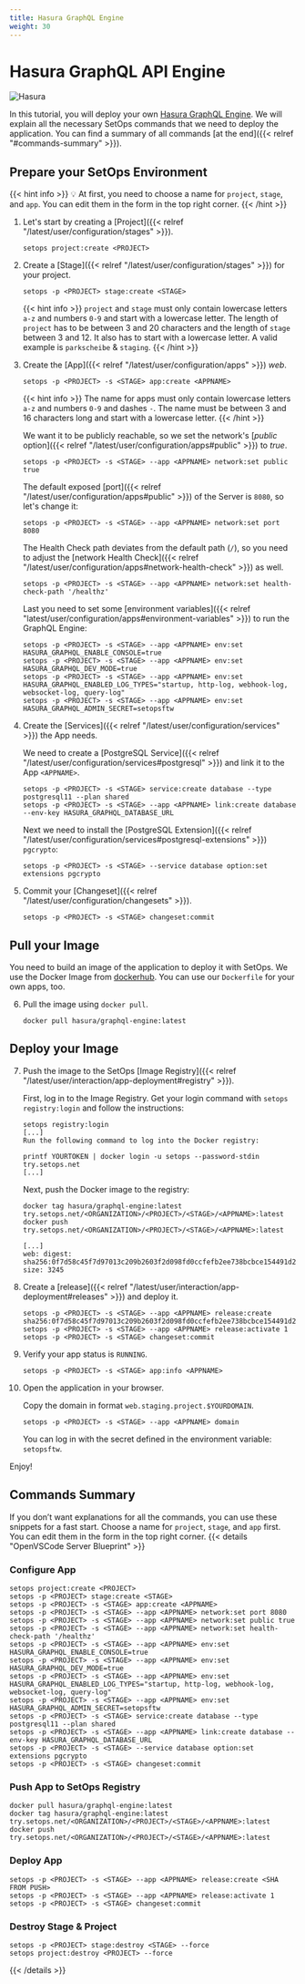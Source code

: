 ```yaml
---
title: Hasura GraphQL Engine
weight: 30
---
```

# Hasura GraphQL API Engine

![Hasura](hasura.gif)

In this tutorial, you will deploy your own [Hasura GraphQL Engine](https://github.com/hasura/graphql-engine). We will explain all the necessary SetOps commands that we need to deploy the application. You can find a summary of all commands [at the end]({{< relref "#commands-summary" >}}).

## Prepare your SetOps Environment
{{< hint info >}}
💡 At first, you need to choose a name for `project`, `stage`, and `app`. You can edit them in the form in the top right corner.
{{< /hint >}}

1. Let's start by creating a [Project]({{< relref "/latest/user/configuration/stages" >}}).
   ```shell
   setops project:create <PROJECT>
   ```

1. Create a [Stage]({{< relref "/latest/user/configuration/stages" >}}) for your project.

   ```shell
   setops -p <PROJECT> stage:create <STAGE>
   ```

   {{< hint info >}}
   `project` and `stage` must only contain lowercase letters `a-z` and numbers `0-9` and start with a lowercase letter. The length of `project` has to be between 3 and 20 characters and the length of `stage` between 3 and 12. It also has to start with a lowercase letter. A valid example is `parkscheibe` & `staging`.
   {{< /hint >}}

1. Create the [App]({{< relref "/latest/user/configuration/apps" >}}) _web_.

   ```shell
   setops -p <PROJECT> -s <STAGE> app:create <APPNAME>
   ```

   {{< hint info >}}
   The name for apps must only contain lowercase letters `a-z` and numbers `0-9` and dashes `-`. The name must be between 3 and 16 characters long and start with a lowercase letter.
   {{< /hint >}}

   We want it to be publicly reachable, so we set the network's [_public_ option]({{< relref "/latest/user/configuration/apps#public" >}}) to _true_.

   ```shell
   setops -p <PROJECT> -s <STAGE> --app <APPNAME> network:set public true
   ```
   The default exposed [port]({{< relref "/latest/user/configuration/apps#public" >}}) of the Server is `8080`, so let's change it:
   ```shell
   setops -p <PROJECT> -s <STAGE> --app <APPNAME> network:set port 8080
   ```
   The Health Check path deviates from the default path (`/`), so you need to adjust the [network Health Check]({{< relref "/latest/user/configuration/apps#network-health-check" >}}) as well.

   ```shell
   setops -p <PROJECT> -s <STAGE> --app <APPNAME> network:set health-check-path '/healthz'
   ```

   Last you need to set some [environment variables]({{< relref "latest/user/configuration/apps#environment-variables" >}}) to run the GraphQL Engine:
   ```Shell
   setops -p <PROJECT> -s <STAGE> --app <APPNAME> env:set HASURA_GRAPHQL_ENABLE_CONSOLE=true
   setops -p <PROJECT> -s <STAGE> --app <APPNAME> env:set HASURA_GRAPHQL_DEV_MODE=true
   setops -p <PROJECT> -s <STAGE> --app <APPNAME> env:set HASURA_GRAPHQL_ENABLED_LOG_TYPES="startup, http-log, webhook-log, websocket-log, query-log"
   setops -p <PROJECT> -s <STAGE> --app <APPNAME> env:set HASURA_GRAPHQL_ADMIN_SECRET=setopsftw
   ```
1. Create the [Services]({{< relref "/latest/user/configuration/services" >}}) the App needs.

   We need to create a [PostgreSQL Service]({{< relref "/latest/user/configuration/services#postgresql" >}}) and link it to the App `<APPNAME>`.

   ```shell
   setops -p <PROJECT> -s <STAGE> service:create database --type postgresql11 --plan shared
   setops -p <PROJECT> -s <STAGE> --app <APPNAME> link:create database --env-key HASURA_GRAPHQL_DATABASE_URL
   ```

   Next we need to install the [PostgreSQL Extension]({{< relref "/latest/user/configuration/services#postgresql-extensions" >}}) `pgcrypto`:
   ```shell
   setops -p <PROJECT> -s <STAGE> --service database option:set extensions pgcrypto
   ```

1. Commit your [Changeset]({{< relref "/latest/user/configuration/changesets" >}}).

   ```shell
   setops -p <PROJECT> -s <STAGE> changeset:commit
   ```

## Pull your Image
You need to build an image of the application to deploy it with SetOps. We use the Docker Image from [dockerhub](https://hub.docker.com/r/hasura/graphql-engine). You can use our `Dockerfile` for your own apps, too.

6. Pull the image using `docker pull`.

   ```shell
   docker pull hasura/graphql-engine:latest
   ```

## Deploy your Image

7. Push the image to the SetOps [Image Registry]({{< relref "/latest/user/interaction/app-deployment#registry" >}}).

   First, log in to the Image Registry. Get your login command with `setops registry:login` and follow the instructions:

   ```shell
   setops registry:login
   [...]
   Run the following command to log into the Docker registry:

   printf YOURTOKEN | docker login -u setops --password-stdin try.setops.net
   [...]
   ```

   Next, push the Docker image to the registry:

   ```shell
   docker tag hasura/graphql-engine:latest try.setops.net/<ORGANIZATION>/<PROJECT>/<STAGE>/<APPNAME>:latest
   docker push try.setops.net/<ORGANIZATION>/<PROJECT>/<STAGE>/<APPNAME>:latest
   ```

   ```
   [...]
   web: digest: sha256:0f7d58c45f7d97013c209b2603f2d098fd0ccfefb2ee738bcbce154491d2426c size: 3245
   ```

8. Create a [release]({{< relref "/latest/user/interaction/app-deployment#releases" >}}) and deploy it.

     ```shell
     setops -p <PROJECT> -s <STAGE> --app <APPNAME> release:create sha256:0f7d58c45f7d97013c209b2603f2d098fd0ccfefb2ee738bcbce154491d2426c
     setops -p <PROJECT> -s <STAGE> --app <APPNAME> release:activate 1
     setops -p <PROJECT> -s <STAGE> changeset:commit
     ```

9. Verify your app status is `RUNNING`.

      ```shell
      setops -p <PROJECT> -s <STAGE> app:info <APPNAME>
      ```

10. Open the application in your browser.

      Copy the domain in format `web.staging.project.$YOURDOMAIN`.

      ```shell
      setops -p <PROJECT> -s <STAGE> --app <APPNAME> domain
      ```
      You can log in with the secret defined in the environment variable: `setopsftw`.

Enjoy!

## Commands Summary
If you don’t want explanations for all the commands, you can use these snippets for a fast start. Choose a name for `project`, `stage`, and `app` first. You can edit them in the form in the top right corner.
{{< details "OpenVSCode Server Blueprint" >}}
   ### Configure App
   ```shell
   setops project:create <PROJECT>
   setops -p <PROJECT> stage:create <STAGE>
   setops -p <PROJECT> -s <STAGE> app:create <APPNAME>
   setops -p <PROJECT> -s <STAGE> --app <APPNAME> network:set port 8080
   setops -p <PROJECT> -s <STAGE> --app <APPNAME> network:set public true
   setops -p <PROJECT> -s <STAGE> --app <APPNAME> network:set health-check-path '/healthz'
   setops -p <PROJECT> -s <STAGE> --app <APPNAME> env:set HASURA_GRAPHQL_ENABLE_CONSOLE=true
   setops -p <PROJECT> -s <STAGE> --app <APPNAME> env:set HASURA_GRAPHQL_DEV_MODE=true
   setops -p <PROJECT> -s <STAGE> --app <APPNAME> env:set HASURA_GRAPHQL_ENABLED_LOG_TYPES="startup, http-log, webhook-log, websocket-log, query-log"
   setops -p <PROJECT> -s <STAGE> --app <APPNAME> env:set HASURA_GRAPHQL_ADMIN_SECRET=setopsftw
   setops -p <PROJECT> -s <STAGE> service:create database --type postgresql11 --plan shared
   setops -p <PROJECT> -s <STAGE> --app <APPNAME> link:create database --env-key HASURA_GRAPHQL_DATABASE_URL
   setops -p <PROJECT> -s <STAGE> --service database option:set extensions pgcrypto
   setops -p <PROJECT> -s <STAGE> changeset:commit
   ```

   ### Push App to SetOps Registry
   ```shell
   docker pull hasura/graphql-engine:latest
   docker tag hasura/graphql-engine:latest try.setops.net/<ORGANIZATION>/<PROJECT>/<STAGE>/<APPNAME>:latest
   docker push try.setops.net/<ORGANIZATION>/<PROJECT>/<STAGE>/<APPNAME>:latest
   ```

   ### Deploy App
   ```shell
   setops -p <PROJECT> -s <STAGE> --app <APPNAME> release:create <SHA FROM PUSH>
   setops -p <PROJECT> -s <STAGE> --app <APPNAME> release:activate 1
   setops -p <PROJECT> -s <STAGE> changeset:commit
   ```

   ### Destroy Stage & Project
   ```shell
   setops -p <PROJECT> stage:destroy <STAGE> --force
   setops project:destroy <PROJECT> --force
   ```
{{< /details >}}
